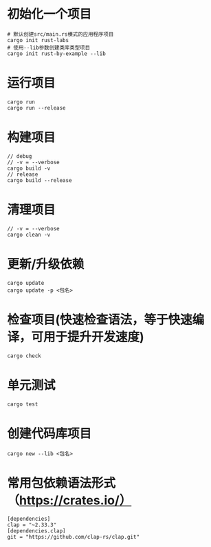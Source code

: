 # 初始化一个项目
```
# 默认创建src/main.rs模式的应用程序项目
cargo init rust-labs
# 使用--lib参数创建类库类型项目
cargo init rust-by-example --lib
```
# 运行项目
```
cargo run
cargo run --release
```
# 构建项目
```
// debug
// -v = --verbose
cargo build -v
// release
cargo build --release
```
# 清理项目
```
// -v = --verbose
cargo clean -v
```
# 更新/升级依赖
```
cargo update
cargo update -p <包名>
```
# 检查项目(快速检查语法，等于快速编译，可用于提升开发速度)
```
cargo check
```
# 单元测试
```
cargo test
```
# 创建代码库项目
```
cargo new --lib <包名>
```
# 常用包依赖语法形式（https://crates.io/）
```
[dependencies]
clap = "~2.33.3"
[dependencies.clap]
git = "https://github.com/clap-rs/clap.git"
```